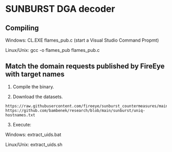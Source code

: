 # SUNBURST DGA decoder

## Compiling

Windows: CL.EXE flames\_pub.c (start a Visual Studio Command Propmt)

Linux/Unix: gcc -o flames\_pub flames\_pub.c

## Match the domain requests published by FireEye with target names

1. Compile the binary.

2. Download the datasets.

```
https://raw.githubusercontent.com/fireeye/sunburst_countermeasures/main/indicator_release/Indicator_Release_NBIs.csv
https://github.com/bambenek/research/blob/main/sunburst/uniq-hostnames.txt
```

3. Execute:

Windows: extract\_uids.bat

Linux/Unix: extract\_uids.sh

